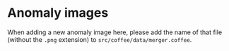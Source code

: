 # Anomaly images

When adding a new anomaly image here, please add the name of that file
(without the `.png` extension) to `src/coffee/data/merger.coffee`.
